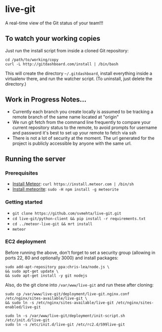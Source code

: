 # live-git

A real-time view of the Git status of your team!!!

## To watch your working copies

Just run the install script from inside a cloned Git repository:

```
cd /path/to/working/copy
curl -L http://gitdashboard.com/install | /bin/bash
```

This will create the directory `~/.gitdashboard`, install everything inside a virtualenv there, and run the watcher script. (To uninstall, just delete the directory.)

## Work in Progress Notes...

* Currently each branch you create locally is assumed to be tracking a remote branch of the same name located at "origin"
* We run git fetch from the command line frequently to compare your current repository status to the remote, to avoid prompts for username and password it's best to set up your remote to fetch via ssh
* There is not a lot of security at the moment. The url generated for the project is publicly accessible by anyone with the same url.

## Running the server

### Prerequisites

* [Install Meteor](http://docs.meteor.com/#quickstart): `curl https://install.meteor.com | /bin/sh`
* [Install meteorite](https://github.com/oortcloud/meteorite#installing-meteorite): `sudo -H npm install -g meteorite`

### Getting started

* `git clone https://github.com/svmehta/live-git.git`
* `cd live-git/python-client && pip install -r requirements.txt`
* `cd ../meteor-live-git && mrt install`
* `meteor`

### EC2 deployment

Before running the above, don't forget to set a security group (allowing in ports 22, 80 and optionally 3000) and install packages:
```
sudo add-apt-repository ppa:chris-lea/node.js \
&& sudo apt-get update \
&& sudo apt-get install -y git nodejs
```

Also, do the git clone into `/var/www/live-git` and run these after cloning:
```
sudo cp /var/www/live-git/deployment/live-git.nginx.conf /etc/nginx/sites-available/live-git \
&& sudo ln -s /etc/nginx/sites-available/live-git /etc/nginx/sites-enabled/live-git

sudo ln -s /var/www/live-git/deployment/init-script.sh /etc/init.d/live-git
sudo ln -s /etc/init.d/live-git /etc/rc2.d/S99live-git
```
